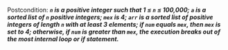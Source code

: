 Postcondition: ***`n` is a positive integer such that 1 ≤ `n` ≤ 100,000; `a` is a sorted list of `n` positive integers; `mex` is 4; `arr` is a sorted list of positive integers of length `n` with at least 3 elements; if `num` equals `mex`, then `mex` is set to 4; otherwise, if `num` is greater than `mex`, the execution breaks out of the most internal loop or if statement.***